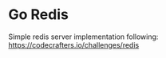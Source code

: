 # Go Redis

Simple redis server implementation following: <https://codecrafters.io/challenges/redis>
